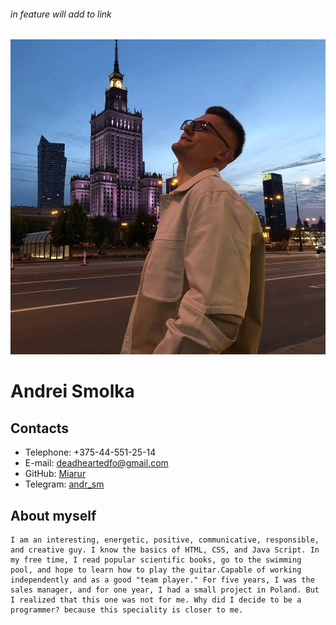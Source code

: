 ###### in feature will add to link 

![Avatar](photo_avatar.jpg)
# Andrei Smolka

## Contacts
  * Telephone: +375-44-551-25-14
  * E-mail: deadheartedfo@gmail.com
  * GitHub: [Miarur](https://github.com/Miarur)
  * Telegram: [andr_sm](https://t.me/andr_sm)  


## About myself
    I am an interesting, energetic, positive, communicative, responsible, and creative guy. I know the basics of HTML, CSS, and Java Script. In my free time, I read popular scientific books, go to the swimming pool, and hope to learn how to play the guitar.Capable of working independently and as a good "team player." For five years, I was the sales manager, and for one year, I had a small project in Poland. But I realized that this one was not for me. Why did I decide to be a programmer? because this speciality is closer to me.
